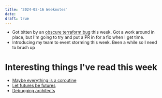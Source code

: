 ```yaml
---
title: '2024-02-16 Weeknotes'
date: 
draft: true
---
```

- Got bitten by an [obscure terraform bug](https://github.com/hashicorp/terraform-provider-azurerm/issues/20441) this week. Got a work around in place, but I'm going to try and put a PR in for a fix when I get time.
- Introducing my team to event storming this week. Been a while so I need to brush up

# Interesting things I've read this week
- [Maybe everything is a coroutine](https://adam.nels.onl//blog/maybe-everything-is-a-coroutine/)
- [Let futures be futures](https://without.boats/blog/let-futures-be-futures/)
- [Debugging architects](https://architectelevator.com/transformation/debugging-architect/)
